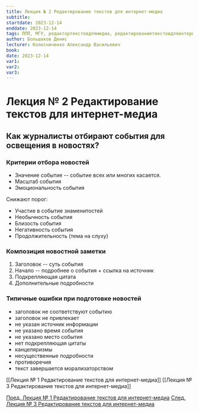 ```yaml
---
title: Лекция № 2 Редактирование текстов для интернет-медиа
subtitle:
startdate: 2023-12-14
enddate: 2023-12-14
tags: ППП, МГУ, редактортекстовдлямедиа, редактированиетекстовдляинтернетмедиа
author: Большаков Денис
lecturer: Колесниченко Александр Васильевич
book:
date: 2023-12-14
var1:
var2:
var3:
---
```

# Лекция № 2 Редактирование текстов для интернет-медиа


## Как журналисты отбирают события для освещения в новостях?

### Критерии отбора новостей

* Значение событие -- событие всех или многих касается. 
* Масштаб события
* Эмоциональность события

Снижают порог:
* Участие в событие знаменитостей
* Необычность события
* Близость события
* Негативность события
* Продолжительность (тема на слуху)

### Композиция новостной заметки
1. Заголовок -- суть события
2. Начало -- подробнее о события + ссылка на источник
3. Подкрепляющая цитата
4. Дополнительные подробности

### Типичные ошибки при подготовке новостей
* заголовок не соответствуют событию
* заголовок не привлекает
* не указан источник информации
* не указано время события
* не указано место события
* нет подкрепляющая цитаты
* канцеляризмы
* несущественные подробности
* противоречия
* текст завершается морализаторством


[[Лекция № 1 Редактирование текстов для интернет-медиа]] [[Лекция № 3 Редактирование текстов для интернет-медиа]]

[Пред. Лекция № 1 Редактирование текстов для интернет-медиа](https://github.com/denisbolshakoff/MSU/blob/main/Редактирование%20текстов%20для%20интернет-медиа/Лекция%20№%202%20Редактирование%20текстов%20для%20интернет-медиа.md)  [След. Лекция № 3 Редактирование текстов для интернет-медиа](https://github.com/denisbolshakoff/MSU/blob/main/Редактирование%20текстов%20для%20интернет-медиа/Лекция%20№%203%20Редактирование%20текстов%20для%20интернет-медиа.md)
